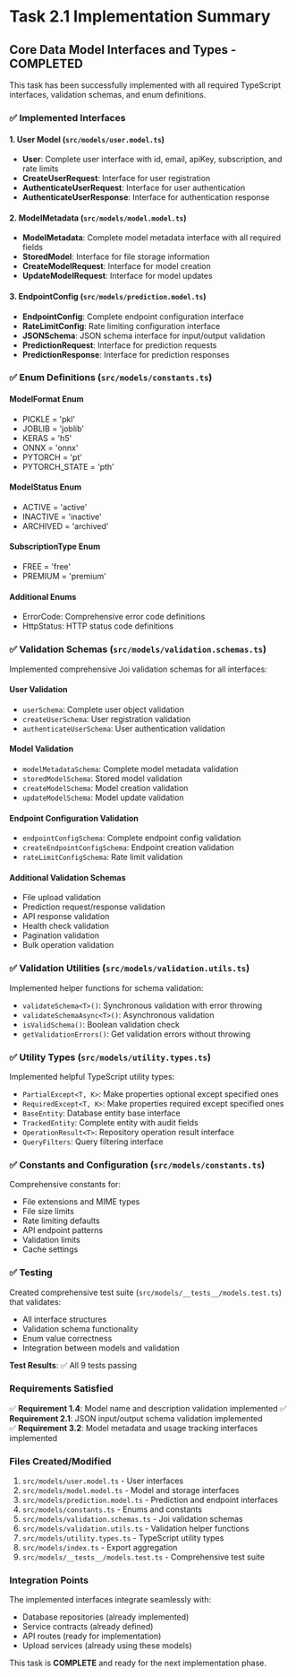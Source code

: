 # Task 2.1 Implementation Summary

## Core Data Model Interfaces and Types - COMPLETED

This task has been successfully implemented with all required TypeScript interfaces, validation schemas, and enum definitions.

### ✅ Implemented Interfaces

#### 1. User Model (`src/models/user.model.ts`)
- **User**: Complete user interface with id, email, apiKey, subscription, and rate limits
- **CreateUserRequest**: Interface for user registration
- **AuthenticateUserRequest**: Interface for user authentication
- **AuthenticateUserResponse**: Interface for authentication response

#### 2. ModelMetadata (`src/models/model.model.ts`)
- **ModelMetadata**: Complete model metadata interface with all required fields
- **StoredModel**: Interface for file storage information
- **CreateModelRequest**: Interface for model creation
- **UpdateModelRequest**: Interface for model updates

#### 3. EndpointConfig (`src/models/prediction.model.ts`)
- **EndpointConfig**: Complete endpoint configuration interface
- **RateLimitConfig**: Rate limiting configuration interface
- **JSONSchema**: JSON schema interface for input/output validation
- **PredictionRequest**: Interface for prediction requests
- **PredictionResponse**: Interface for prediction responses

### ✅ Enum Definitions (`src/models/constants.ts`)

#### ModelFormat Enum
- PICKLE = 'pkl'
- JOBLIB = 'joblib'
- KERAS = 'h5'
- ONNX = 'onnx'
- PYTORCH = 'pt'
- PYTORCH_STATE = 'pth'

#### ModelStatus Enum
- ACTIVE = 'active'
- INACTIVE = 'inactive'
- ARCHIVED = 'archived'

#### SubscriptionType Enum
- FREE = 'free'
- PREMIUM = 'premium'

#### Additional Enums
- ErrorCode: Comprehensive error code definitions
- HttpStatus: HTTP status code definitions

### ✅ Validation Schemas (`src/models/validation.schemas.ts`)

Implemented comprehensive Joi validation schemas for all interfaces:

#### User Validation
- `userSchema`: Complete user object validation
- `createUserSchema`: User registration validation
- `authenticateUserSchema`: User authentication validation

#### Model Validation
- `modelMetadataSchema`: Complete model metadata validation
- `storedModelSchema`: Stored model validation
- `createModelSchema`: Model creation validation
- `updateModelSchema`: Model update validation

#### Endpoint Configuration Validation
- `endpointConfigSchema`: Complete endpoint config validation
- `createEndpointConfigSchema`: Endpoint creation validation
- `rateLimitConfigSchema`: Rate limit validation

#### Additional Validation Schemas
- File upload validation
- Prediction request/response validation
- API response validation
- Health check validation
- Pagination validation
- Bulk operation validation

### ✅ Validation Utilities (`src/models/validation.utils.ts`)

Implemented helper functions for schema validation:
- `validateSchema<T>()`: Synchronous validation with error throwing
- `validateSchemaAsync<T>()`: Asynchronous validation
- `isValidSchema()`: Boolean validation check
- `getValidationErrors()`: Get validation errors without throwing

### ✅ Utility Types (`src/models/utility.types.ts`)

Implemented helpful TypeScript utility types:
- `PartialExcept<T, K>`: Make properties optional except specified ones
- `RequiredExcept<T, K>`: Make properties required except specified ones
- `BaseEntity`: Database entity base interface
- `TrackedEntity`: Complete entity with audit fields
- `OperationResult<T>`: Repository operation result interface
- `QueryFilters`: Query filtering interface

### ✅ Constants and Configuration (`src/models/constants.ts`)

Comprehensive constants for:
- File extensions and MIME types
- File size limits
- Rate limiting defaults
- API endpoint patterns
- Validation limits
- Cache settings

### ✅ Testing

Created comprehensive test suite (`src/models/__tests__/models.test.ts`) that validates:
- All interface structures
- Validation schema functionality
- Enum value correctness
- Integration between models and validation

**Test Results**: ✅ All 9 tests passing

### Requirements Satisfied

✅ **Requirement 1.4**: Model name and description validation implemented
✅ **Requirement 2.1**: JSON input/output schema validation implemented  
✅ **Requirement 3.2**: Model metadata and usage tracking interfaces implemented

### Files Created/Modified

1. `src/models/user.model.ts` - User interfaces
2. `src/models/model.model.ts` - Model and storage interfaces
3. `src/models/prediction.model.ts` - Prediction and endpoint interfaces
4. `src/models/constants.ts` - Enums and constants
5. `src/models/validation.schemas.ts` - Joi validation schemas
6. `src/models/validation.utils.ts` - Validation helper functions
7. `src/models/utility.types.ts` - TypeScript utility types
8. `src/models/index.ts` - Export aggregation
9. `src/models/__tests__/models.test.ts` - Comprehensive test suite

### Integration Points

The implemented interfaces integrate seamlessly with:
- Database repositories (already implemented)
- Service contracts (already defined)
- API routes (ready for implementation)
- Upload services (already using these models)

This task is **COMPLETE** and ready for the next implementation phase.